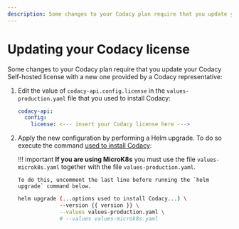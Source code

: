 ```yaml
---
description: Some changes to your Codacy plan require that you update your Codacy Self-hosted license with a new one provided by a Codacy representative.
---
```


# Updating your Codacy license

Some changes to your Codacy plan require that you update your Codacy Self-hosted license with a new one provided by a Codacy representative:

1.  Edit the value of `codacy-api.config.license` in the `values-production.yaml` file that you used to install Codacy:

    ```yaml
    codacy-api:
      config:
        license: <--- insert your Codacy license here --->
    ```

2.  Apply the new configuration by performing a Helm upgrade. To do so execute the command [used to install Codacy](../index.md#helm-upgrade):

    !!! important
        **If you are using MicroK8s** you must use the file `values-microk8s.yaml` together with the file `values-production.yaml`.

        To do this, uncomment the last line before running the `helm upgrade` command below.

    ```bash
    helm upgrade (...options used to install Codacy...) \
                 --version {{ version }} \
                 --values values-production.yaml \
                 # --values values-microk8s.yaml
    ```
